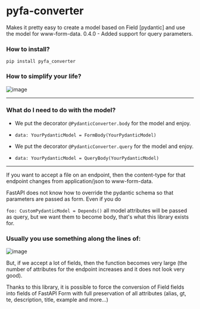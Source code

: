 # pyfa-converter
Makes it pretty easy to create a model based on Field [pydantic] and use the model for www-form-data.
0.4.0 - Added support for query parameters.



### How to install?
`pip install pyfa_converter`

### How to simplify your life?
![image](https://user-images.githubusercontent.com/64792903/164955297-f2b40e3d-a44a-483d-987a-8ed0de3420bd.png)

---

### What do I need to do with the model?
* We put the decorator `@PydanticConverter.body` for the model and enjoy.
* `data: YourPydanticModel = FormBody(YourPydanticModel)`

* We put the decorator `@PydanticConverter.query` for the model and enjoy.
* `data: YourPydanticModel = QueryBody(YourPydanticModel)`

---

If you want to accept a file on an endpoint, then the content-type for that endpoint changes from application/json to www-form-data.

FastAPI does not know how to override the pydantic schema so that parameters are passed as form.
Even if you do

`foo: CustomPydanticModel = Depends()`
all model attributes will be passed as query, but we want them to become body, that's what this library exists for.

### Usually you use something along the lines of:
![image](https://user-images.githubusercontent.com/64792903/161484700-642e3d0e-242f-49f6-82e8-45c5e912a2c2.png)

But, if we accept a lot of fields, then the function becomes very large (the number of attributes for the endpoint increases and it does not look very good).

Thanks to this library, it is possible to force the conversion of Field fields into fields of FastAPI Form with full preservation of all attributes (alias, gt, te, description, title, example and more...)


